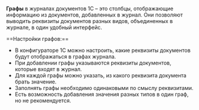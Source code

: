 **Графы** в журналах документов 1С – это столбцы, отображающие информацию из документов, добавленных в журнал. Они позволяют выводить реквизиты документов разных видов, объединенных в журнале, в один удобный интерфейс.

==Настройки графов:==
- В конфигураторе 1С можно настроить, какие реквизиты документов будут отображаться в графах журнала.
- При добавлении графы указываются реквизиты документов, которые входят в журнал.
- Для каждой графы можно указать, из какого реквизита документа брать значение.
- Заполнять графы необходимо одинаковыми по смыслу реквизитами.
- Есть возможность добавления значения разных типов в один граф, но не рекомендуется.

